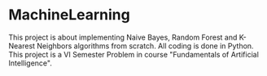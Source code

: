 # MachineLearning
This project is about implementing Naive Bayes, Random Forest and K-Nearest Neighbors algorithms from scratch. All coding is done in Python. This project is a VI Semester Problem in course "Fundamentals of Artificial Intelligence".   
